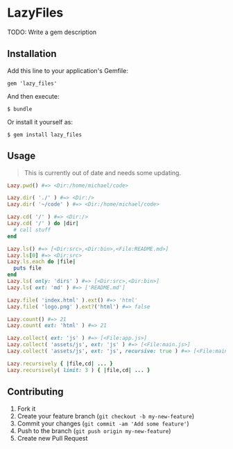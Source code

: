 # LazyFiles

TODO: Write a gem description

## Installation

Add this line to your application's Gemfile:

    gem 'lazy_files'

And then execute:

    $ bundle

Or install it yourself as:

    $ gem install lazy_files

## Usage
> This is currently out of date and needs some updating.

```ruby
Lazy.pwd() #=> <Dir:/home/michael/code>
```

```ruby
Lazy.dir( './' ) #=> <Dir:/>
Lazy.dir( '~/code' ) #=> <Dir:/home/michael/code>
```

```ruby
Lazy.cd( '/' ) #=> <Dir:/>
Lazy.cd( '/' ) do |dir|
  # call stuff
end
```

```ruby
Lazy.ls() #=> [<Dir:src>,<Dir:bin>,<File:README.md>]
Lazy.ls[0] #=> <Dir:src>
Lazy.ls.each do |file|
  puts file
end
Lazy.ls( only: 'dirs' ) #=> [<Dir:src>,<Dir:bin>]
Lazy.ls( ext: 'md' ) #=> ['README.md']
```

```ruby
Lazy.file( 'index.html' ).ext() #=> 'html'
Lazy.file( 'logo.png' ).ext?('html') #=> false
```

```ruby
Lazy.count() #=> 21
Lazy.count( ext: 'html' ) #=> 21
```

```ruby
Lazy.collect( ext: 'js' ) #=> [<File:app.js>]
Lazy.collect( 'assets/js', ext: 'js' ) #=> [<File:main.js>]
Lazy.collect( 'assets/js', ext: 'js', recursive: true ) #=> [<File:main.js>,<File:bootstrap.js>,<File:jquery.js>]
```

```ruby
Lazy.recursively { |file,cd| ... }
Lazy.recursively( limit: 3 ) { |file,cd| ... }
```

## Contributing

1. Fork it
2. Create your feature branch (`git checkout -b my-new-feature`)
3. Commit your changes (`git commit -am 'Add some feature'`)
4. Push to the branch (`git push origin my-new-feature`)
5. Create new Pull Request
